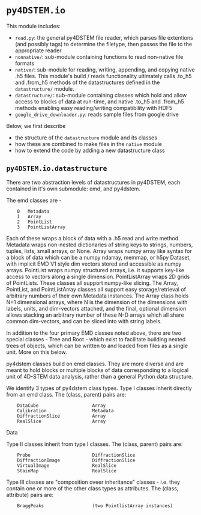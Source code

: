 # `py4DSTEM.io`



This module includes:

- `read.py`: the general py4DSTEM file reader, which parses file extentions (and possibly tags) to determine the filetype, then passes the file to the appropriate reader
- `nonnative/`: sub-module containing functions to read non-native file formats
- `native/`: sub-module for reading, writing, appending, and copying native .h5 files.  This module's build / reads functionality ultimately calls .to_h5 and .from_h5 methods of the datastructures defined in the `datastructure/` module.
- `datastructure/`: sub-module containing classes which hold and allow access to blocks of data at run-time, and native .to_h5 and .from_h5 methods enabling easy reading/writing compatibility with HDF5
- `google_drive_downloader.py`: reads sample files from google drive




Below, we first describe
- the structure of the  `datastructure` module and its classes
- how these are combined to make files in the `native` module
- how to extend the code by adding a new datastructure class




## `py4DSTEM.io.datastructure`

There are two abstraction levels of datastructures in py4DSTEM, each contained in it's own submodule: emd, and py4dstem.


The emd classes are -

        0   Metadata
        1   Array
        2   PointList
        3   PointListArray

Each of these wraps a block of data with a .h5 read and write method.  Metadata
wraps non-nested dictionaries of string keys to strings, numbers, tuples, lists,
small arrays, or None. Array wraps numpy array like syntax for a block of data
which can be a numpy ndarray, memmap, or h5py Dataset, with implicit EMD V1
style dim vectors stored and accessible as numpy arrays. PointList wraps numpy
structured arrays, i.e. it supports key-like access to vectors along a single
dimension. PointListArray wraps 2D grids of PointLists.  These classes all
support numpy-like slicing.  The Array, PointList, and PointListArray classes
all support easy storage/retrieval of arbitrary numbers of their own Metadata
instances. The Array class holds N+1 dimensional arrays, where N is the dimension
of the dimensions with labels, units, and dim-vectors attached, and the final,
optional dimension allows stacking an arbitrary number of these N-D arrays
which all share common dim-vectors, and can be sliced into with string labels.

In addition to the four primary EMD classes noted above, there are two special
classes - Tree and Root - which exist to facilitate building nexted trees of
objects, which can be written to and loaded from files as a single unit. More
on this below.



py4dstem classes build on emd classes.  They are more diverse and are meant to
hold blocks or multiple blocks of data corresponding to a logical unit of 4D-STEM
data analysis, rather than a general Python data structure.

We identify 3 types of py4dstem class types.  Type I classes inherit directly
from an emd class.  The (class, parent) pairs are:

        DataCube                    Array
        Calibration                 Metadata
        DiffractionSlice            Array
        RealSlice                   Array

Data

Type II classes inherit from type I classes.  The (class, parent) pairs are:

        Probe                       DiffractionSlice
        DiffractionImage            DiffractionSlice
        VirtualImage                RealSlice
        StainMap                    RealSlice

Type III classes are "composition oveer inheritance" classes - i.e. they contain
one or more of the other class types as attributes. The (class, attribute) pairs
are:

        BraggPeaks                  (two PointlistArray instances)






